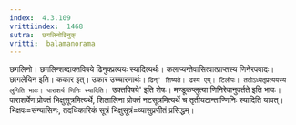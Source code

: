 ```yaml
---
index:  4.3.109
vrittiindex:  1468
sutra:  छगलिनोढिनुक्
vritti:  balamanorama 
---
```


छगलिनो। छगलिन्शब्दाक्तविषये ढिनुक्प्रत्ययः स्यादित्यर्थः। कलाप्यन्तेवासित्वात्प्राप्तस्य णिनेरपवादः। छागलेयिन इति। ककार इत्। उकार उच्चारणार्थः। `ढिन्' शिष्यते। ढस्य एय्। टिलोपः। ततोऽध्येतृप्रत्ययस्य लुगिति भावः। पाराशर्य णिनिः स्यादिति। `उक्तविषये' इति शेषः। मण्डूकप्लुत्या णिनिरेवानुवर्तते इति भावः। पाराशर्येण प्रोक्तं भिक्षुसूत्रमित्यर्थे, शिलालिना प्रोक्तं नटसूत्रमित्यर्थे च तृतीयटान्ताण्णिनिः स्यादिति यावत्। भिक्षवः=संन्यासिनः, तदधिकारिकं सूत्रं भिक्षुसूत्रं=व्यासुप्रणीतं प्रसिद्धम्।

